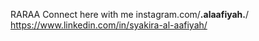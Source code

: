 RARAA
Connect here with me
instagram.com/__.alaafiyah.__/
https://www.linkedin.com/in/syakira-al-aafiyah/

